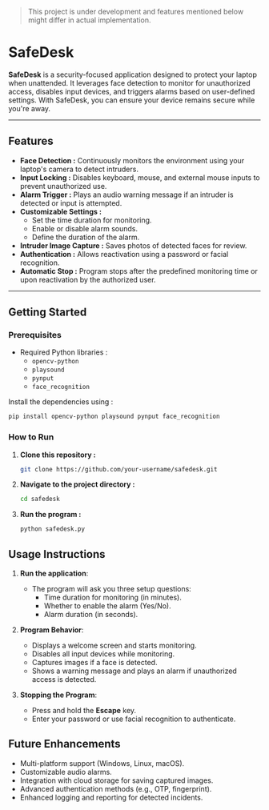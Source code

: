 > This project is under development and features mentioned below might differ in actual implementation.

# SafeDesk

**SafeDesk** is a security-focused application designed to protect your laptop when unattended. It leverages face detection to monitor for unauthorized access, disables input devices, and triggers alarms based on user-defined settings. With SafeDesk, you can ensure your device remains secure while you're away.

---

## Features

- **Face Detection :** Continuously monitors the environment using your laptop's camera to detect intruders.
- **Input Locking :** Disables keyboard, mouse, and external mouse inputs to prevent unauthorized use.
- **Alarm Trigger :** Plays an audio warning message if an intruder is detected or input is attempted.
- **Customizable Settings :**
  - Set the time duration for monitoring.
  - Enable or disable alarm sounds.
  - Define the duration of the alarm.
- **Intruder Image Capture :** Saves photos of detected faces for review.
- **Authentication :** Allows reactivation using a password or facial recognition.
- **Automatic Stop :** Program stops after the predefined monitoring time or upon reactivation by the authorized user.

---

## Getting Started

### Prerequisites

- Required Python libraries :
  - `opencv-python`
  - `playsound`
  - `pynput`
  - `face_recognition`

Install the dependencies using :
```bash
pip install opencv-python playsound pynput face_recognition
```

### How to Run

1. **Clone this repository :**
   ```bash
   git clone https://github.com/your-username/safedesk.git
   ```

2. **Navigate to the project directory :**
   ```bash
   cd safedesk
   ```

3. **Run the program :**
   ```bash
   python safedesk.py
   ```

## Usage Instructions

1. **Run the application**:
   - The program will ask you three setup questions:
     - Time duration for monitoring (in minutes).
     - Whether to enable the alarm (Yes/No).
     - Alarm duration (in seconds).

2. **Program Behavior**:
   - Displays a welcome screen and starts monitoring.
   - Disables all input devices while monitoring.
   - Captures images if a face is detected.
   - Shows a warning message and plays an alarm if unauthorized access is detected.

3. **Stopping the Program**:
   - Press and hold the **Escape** key.
   - Enter your password or use facial recognition to authenticate.

## Future Enhancements

- Multi-platform support (Windows, Linux, macOS).
- Customizable audio alarms.
- Integration with cloud storage for saving captured images.
- Advanced authentication methods (e.g., OTP, fingerprint).
- Enhanced logging and reporting for detected incidents.
